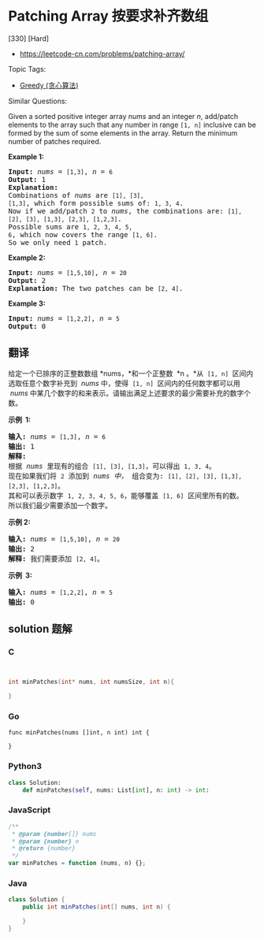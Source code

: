 # Patching Array 按要求补齐数组

[330] [Hard]

- https://leetcode-cn.com/problems/patching-array/

Topic Tags:

- [Greedy (贪心算法)](https://leetcode-cn.com/tag/greedy/)

Similar Questions:

Given a sorted positive integer array _nums_ and an integer _n_, add/patch elements to the array such that any number in range `[1, n]` inclusive can be formed by the sum of some elements in the array. Return the minimum number of patches required.

**Example 1:**

<pre><strong>Input: </strong><i>nums</i> = <code>[1,3]</code>, <i>n</i> = <code>6</code>
<strong>Output: </strong>1 
<strong>Explanation:</strong>
Combinations of <i>nums</i> are <code>[1], [3], [1,3]</code>, which form possible sums of: <code>1, 3, 4</code>.
Now if we add/patch <code>2</code> to <i>nums</i>, the combinations are: <code>[1], [2], [3], [1,3], [2,3], [1,2,3]</code>.
Possible sums are <code>1, 2, 3, 4, 5, 6</code>, which now covers the range <code>[1, 6]</code>.
So we only need <code>1</code> patch.</pre>

**Example 2:**

<pre><strong>Input: </strong><i>nums</i> = <code>[1,5,10]</code>, <i>n</i> = <code>20</code>
<strong>Output:</strong> 2
<strong>Explanation: </strong>The two patches can be <code>[2, 4]</code>.
</pre>

**Example 3:**

<pre><strong>Input: </strong><i>nums</i> = <code>[1,2,2]</code>, <i>n</i> = <code>5</code>
<strong>Output:</strong> 0
</pre>

## 翻译

给定一个已排序的正整数数组 *nums，*和一个正整数  *n 。*从  `[1, n]`  区间内选取任意个数字补充到  *nums* 中，使得  `[1, n]`  区间内的任何数字都可以用  *nums* 中某几个数字的和来表示。请输出满足上述要求的最少需要补充的数字个数。

**示例  1:**

<pre><strong>输入: </strong><em>nums</em> = <code>[1,3]</code>, <em>n</em> = <code>6</code>
<strong>输出: </strong>1 
<strong>解释:</strong>
根据<em> nums&nbsp;</em>里现有的组合&nbsp;<code>[1], [3], [1,3]</code>，可以得出&nbsp;<code>1, 3, 4</code>。
现在如果我们将&nbsp;<code>2</code>&nbsp;添加到&nbsp;<em>nums 中，</em>&nbsp;组合变为: <code>[1], [2], [3], [1,3], [2,3], [1,2,3]</code>。
其和可以表示数字&nbsp;<code>1, 2, 3, 4, 5, 6</code>，能够覆盖&nbsp;<code>[1, 6]</code>&nbsp;区间里所有的数。
所以我们最少需要添加一个数字。</pre>

**示例 2:**

<pre><strong>输入: </strong><em>nums</em> = <code>[1,5,10]</code>, <em>n</em> = <code>20</code>
<strong>输出:</strong> 2
<strong>解释: </strong>我们需要添加&nbsp;<code>[2, 4]</code>。
</pre>

**示例  3:**

<pre><strong>输入: </strong><em>nums</em> = <code>[1,2,2]</code>, <em>n</em> = <code>5</code>
<strong>输出:</strong> 0
</pre>

## solution 题解

### C

```c


int minPatches(int* nums, int numsSize, int n){

}


```

### Go

```golang
func minPatches(nums []int, n int) int {

}
```

### Python3

```python
class Solution:
    def minPatches(self, nums: List[int], n: int) -> int:

```

### JavaScript

```javascript
/**
 * @param {number[]} nums
 * @param {number} n
 * @return {number}
 */
var minPatches = function (nums, n) {};
```

### Java

```java
class Solution {
    public int minPatches(int[] nums, int n) {

    }
}
```
